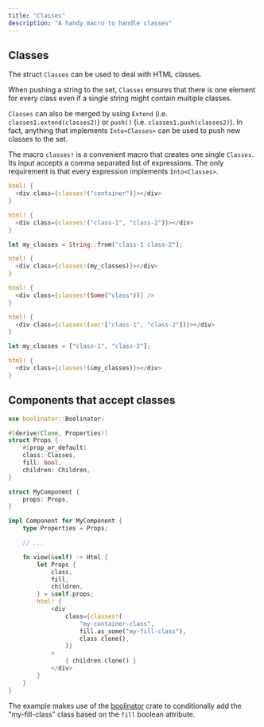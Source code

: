 ```yaml
---
title: "Classes"
description: "A handy macro to handle classes"
---
```


## Classes

The struct `Classes` can be used to deal with HTML classes.

When pushing a string to the set, `Classes` ensures that there is one element
for every class even if a single string might contain multiple classes.

`Classes` can also be merged by using `Extend` (i.e.
`classes1.extend(classes2)`) or `push()` (i.e. `classes1.push(classes2)`). In
fact, anything that implements `Into<Classes>` can be used to push new classes
to the set.

The macro `classes!` is a convenient macro that creates one single `Classes`.
Its input accepts a comma separated list of expressions. The only requirement
is that every expression implements `Into<Classes>`.

<!--DOCUSAURUS_CODE_TABS-->
<!--Literal-->

```rust
html! {
  <div class={classes!("container")}></div>
}
```

<!--Multiple-->

```rust
html! {
  <div class={classes!("class-1", "class-2")}></div>
}
```

<!--String-->

```rust
let my_classes = String::from("class-1 class-2");

html! {
  <div class={classes!(my_classes)}></div>
}
```

<!--Optional-->

```rust
html! {
  <div class={classes!(Some("class"))} />
}
```

<!--Vector-->

```rust
html! {
  <div class={classes!(vec!["class-1", "class-2"])}></div>
}
```

<!--Array-->

```rust
let my_classes = ["class-1", "class-2"];

html! {
  <div class={classes!(&my_classes)}></div>
}
```

<!--END_DOCUSAURUS_CODE_TABS-->

## Components that accept classes

```rust
use boolinator::Boolinator;

#[derive(Clone, Properties)]
struct Props {
    #[prop_or_default]
    class: Classes,
    fill: bool,
    children: Children,
}

struct MyComponent {
    props: Props,
}

impl Component for MyComponent {
    type Properties = Props;

    // ...

    fn view(&self) -> Html {
        let Props {
            class,
            fill,
            children,
        } = &self.props;
        html! {
            <div
                class={classes!(
                    "my-container-class",
                    fill.as_some("my-fill-class"),
                    class.clone(),
                )}
            >
                { children.clone() }
            </div>
        }
    }
}
```

The example makes use of the [boolinator](https://crates.io/crates/boolinator)
crate to conditionally add the "my-fill-class" class based on the `fill`
boolean attribute.

